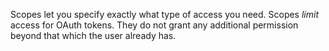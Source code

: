 Scopes let you specify exactly what type of access you need. Scopes _limit_ access for OAuth tokens. They do not grant any additional permission beyond that which the user already has.
